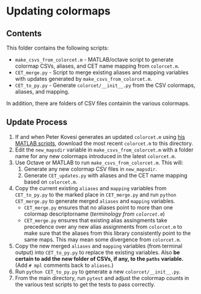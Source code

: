 # Updating colormaps

## Contents

This folder contains the following scripts:

- `make_csvs_from_colorcet.m` - MATLAB/octave script to generate colormap CSVs, aliases, and CET name mapping
  from `colorcet.m`.
- `CET_merge.py` - Script to merge existing aliases and mapping variables with updates generated by
  `make_csvs_from_colorcet.m`.
- `CET_to_py.py` - Generate `colorcet/__init__.py` from the CSV colormaps, aliases, and mapping.

In addition, there are folders of CSV files containin the various colormaps.

## Update Process

1. If and when Peter Kovesi generates an updated `colorcet.m` using [his MATLAB
   scripts](https://www.peterkovesi.com/matlabfns/index.html#colour), download the most recent `colorcet.m`
   to this directory.
2. Edit the `new_mapsdir` variable in `make_csvs_from_colorcet.m` with a folder name for any new colormaps
   introduced in the latest `colorcet.m`.
3. Use Octave or MATLAB to run `make_csvs_from_colorcet.m`. This will:
   1. Generate any new colormap CSV files in `new_mapsdir`.
   2. Generate `CET_updates.py` with aliases and the CET name mapping based on `colorcet.m`.
4. Copy the current existing `aliases` and `mapping` variables from `CET_to_py.py` to the marked place in
   `CET_merge.py` and run `python CET_merge.py` to generate merged `aliases` and `mapping` variables.
   - `CET_merge.py` ensures that no aliases point to more than one colormap descriptorname (_terminology from
     `colorcet.m`_)
   - `CET_merge.py` ensures that existing alias assingments take precedence over any new alias assignments
     from `colorcet.m` to make sure that the aliases from this library consistently point to the same maps.
     This may mean some divergence from `colorcet.m`.
5. Copy the new merged `aliases` and `mapping` variables (from terminal output) into `CET_to_py.py` to
   replace the existing variables. Also **be certain to add the new folder of CSVs, if any, to the `paths`
   variable.** (Add `# mpl` comments back to `aliases`.)
6. Run `python CET_to_py.py` to generate a new `colorcet/__init__.py`.
7. From the main directory, run `pytest` and adjust the colormap counts in the various test scripts to get
   the tests to pass correctly.
